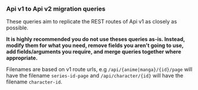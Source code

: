 ### Api v1 to Api v2 migration queries

These queries aim to replicate the REST routes of Api v1 as closely as possible.

__It is highly recommended you do not use theses queries as-is. Instead, modify them for what you need, remove fields you aren't going to use, add fields/arguments you require, and merge queries together where appropriate.__

Filenames are based on v1 route urls, e.g `/api/{anime|manga}/{id}/page` will have the filename `series-id-page` and `/api/character/{id}` will have the filename `character-id`. 